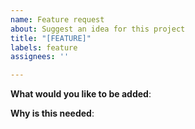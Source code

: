 ```yaml
---
name: Feature request
about: Suggest an idea for this project
title: "[FEATURE]"
labels: feature
assignees: ''

---
```


<!-- Please only use this template for submitting
new feature or enhancement requests -->

**What would you like to be added**:

**Why is this needed**:

